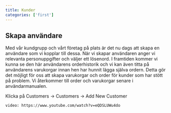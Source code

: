 ```yaml
---
title: Kunder
categories: ['first']
---
```

## Skapa användare

Med vår kundgrupp och vårt företag på plats är det nu dags att skapa en användare som vi kopplar till dessa. När vi skapar användaren anger vi relevanta personuppgifter och väljer ett lösenord. I framtiden kommer vi kunna se den här användarens orderhistorik och vi kan även titta på användarens varukorgar innan hen har hunnit lägga själva ordern. Detta gör det möjligt för oss att skapa varukorgar och order för kunder som har stött på problem. Vi återkommer till order och varukorgar senare i användarmanualen.  

Klicka på Customers -> Customers -> Add New Customer  

`video: https://www.youtube.com/watch?v=eQDSLUWu4do`
